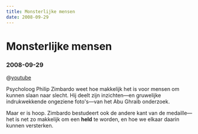 ```yaml
---
title: Monsterlijke mensen
date: 2008-09-29
---
```


# Monsterlijke mensen
### 2008-09-29

@[youtube](OsFEV35tWsg)

Psycholoog Philip Zimbardo weet hoe makkelijk het is voor mensen om kunnen slaan naar slecht. Hij deelt zijn inzichten—en gruwelijke indrukwekkende ongeziene foto's—van het Abu Ghraib onderzoek.

Maar er is hoop. Zimbardo bestudeert ook de andere kant van de medaille—het is net zo makkelijk om een **held** te worden, en hoe we elkaar daarin kunnen versterken.